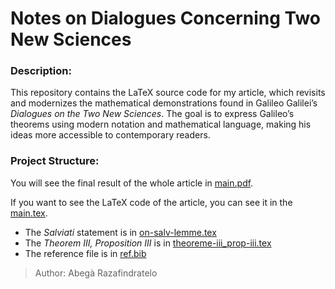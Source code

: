 # Notes on Dialogues Concerning Two New Sciences

### Description:

This repository contains the LaTeX source code for my article, which revisits and modernizes the mathematical demonstrations found in Galileo Galilei’s *Dialogues on the Two New Sciences*. The goal is to express Galileo’s theorems using modern notation and mathematical language, making his ideas more accessible to contemporary readers.

### Project Structure:

You will see the final result of the whole article in [main.pdf](src/build/main.tsx).

If you want to see the LaTeX code of the article, you can see it in the [main.tex](src/main.tex).

- The _Salviati_ statement is in [on-salv-lemme.tex](src/on-salvi-tex)
- The *Theorem III, Proposition III* is in [theoreme-iii_prop-iii.tex](src/theoreme-iii_prop-iii)
- The reference file is in [ref.bib](src/ref.bib)

> Author: Abegà Razafindratelo
